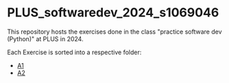 # PLUS_softwaredev_2024_s1069046

This repository hosts the exercises done in the class "practice software dev (Python)" at PLUS in 2024.

Each Exercise is sorted into a respective folder:
- [A1](https://github.com/leaeffertz/PLUS_softwaredev_2024_s1069046/blob/main/A1/)
- [A2](https://github.com/leaeffertz/PLUS_softwaredev_2024_s1069046/blob/main/A2/A2.md)
